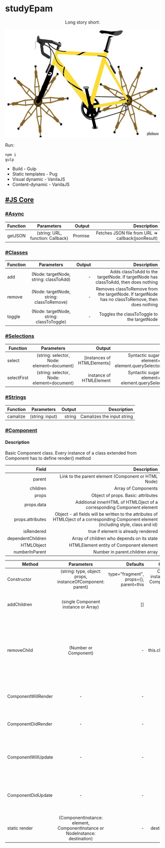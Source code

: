 # studyEpam

<p align="center">Long story short:</p>
<p align="center">
  <img width="600" height="352" src="./promo.jpg">
</p>

Run:

    npm i
    gulp
    
* Build - Gulp
* Static templates - Pug
* Visual dynamic - VanilaJS
* Content-dynamic - VanilaJS

## [#JS Core](./src/scripts/core)
### [#Async](./src/scripts/core/Async.js)
| Function        | Parameters           | Output  | Description  | 
| --------------- |:---------:| -------:| -------:|
| getJSON         | (string: URL, function: Callback) | Promise | Fetches JSON file from URL => callback(jsonResult)

### [#Classes](./src/scripts/core/classes.js)
| Function        | Parameters       | Output  | Description  | 
| --------------- |:---------:| -------:| -------:|
| add         | (Node: targetNode, string: classToAdd) | - | Adds classToAdd to the targetNode. If targetNode has classToAdd, then does nothing
| remove         | (Node: targetNode, string: classToRemove) | - | Removes classToRemove from the targetNode. If targetNode has no classToRemove, then does nothing
| toggle         | (Node: targetNode, string: classToToggle) | - | Toggles the classToToggle to the targetNode

### [#Selections](./src/scripts/core/Selections.js)
| Function        | Parameters       | Output  | Description  | 
| --------------- |:---------:| -------:| -------:|
| select         | (string: selector, Node: element=document) | \[instances of HTMLElements] | Syntactic sugar for (selector, element=document)=> element.querySelectorAll(selector);
| selectFirst         | (string: selector, Node: element=document) | instance of HTMLElement | Syntactic sugar for (selector, element=document)=> element.querySelector(selector)

### [#Strings](./src/scripts/core/Strings.js)
| Function        | Parameters       | Output  | Description  | 
| --------------- |:---------:| -------:| -------:|
| camalize         | (string: input) | string | Camalizes the input string

### [#Component](./src/scripts/core/Component.js)
#### Description
Basic Component class. Every instance of a class extended from Component has to define render() method

| Field        | Description  | 
| ---------------:| --------------------:|
| parent | Link to the parent element (Component or HTML Node) | 
| children | Array of Components
| props | Object of props. Basic: attributes | 
| props.data | Additional innerHTML of HTMLOject of a corresponding Component element | 
| props.attributes | Object - all fields will be written to the attributes of HTMLOject of a corresponding Component element (including style, class and id) | 
| isRendered | true if element is already rendered | 
| dependentChildren | Array of children who depends on its state | 
| HTMLObject | HTMLElement entity of Component element | 
| numberInParent | Number in parent.children array | 

| Method        | Parameters       | Defaults  | Output  | Description  | 
| --------------- |:---:| ---:| ---:| --------------------:|
|Constructor| (string: type, object: props, instanceOfComponent: parent) | type="fragment", props={}, parent=this  | Creates instance of Component class
| addChildren | (single Component instance or Array) | [] | this | Adds children to the Component instance |
| removeChild | (Number or Component) | - | this.children | Removes child from this.children array according to the position in children array or to the Component instance |
| ComponentWillRender | - | - | - | Lifecycle method. Runs before component renders |
| ComponentDidRender | - | - | - | Lifecycle method. Runs after component rendered |
| ComponentWillUpdate | - | - | - | Lifecycle method. Runs before component reRender. Does not wok yet |
| ComponentDidUpdate | - | - | - | Lifecycle method. Runs after component reRender. Does not wok yet |
| static render| (ComponentInstance: element, ComponentInstance or NodeInstance: destination) | - | destination | Renders element to the destination |